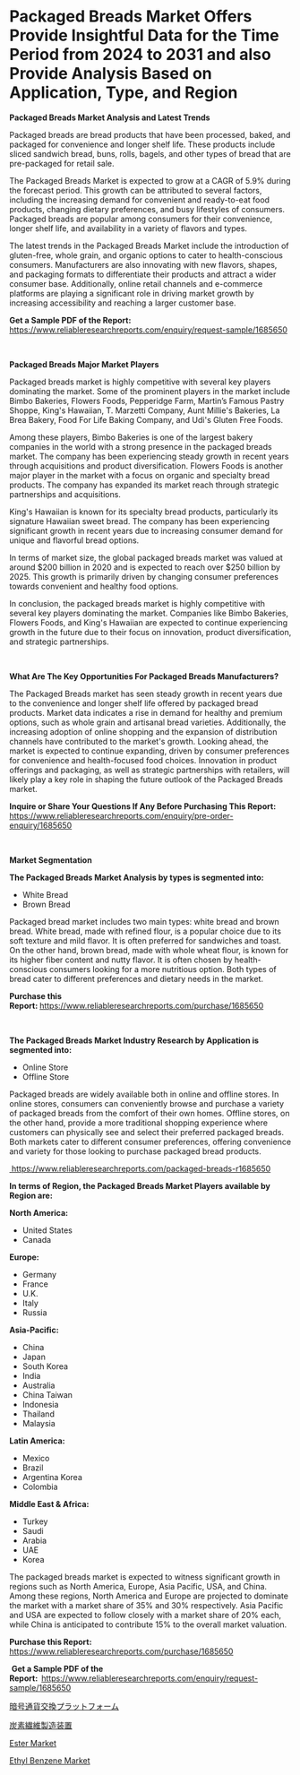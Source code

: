 <p><h1>Packaged Breads Market Offers Provide Insightful Data for the Time Period from 2024 to 2031 and also Provide Analysis Based on Application, Type, and Region</h1></p><p><strong>Packaged Breads Market Analysis and Latest Trends</strong></p>
<p><p>Packaged breads are bread products that have been processed, baked, and packaged for convenience and longer shelf life. These products include sliced sandwich bread, buns, rolls, bagels, and other types of bread that are pre-packaged for retail sale.</p><p>The Packaged Breads Market is expected to grow at a CAGR of 5.9% during the forecast period. This growth can be attributed to several factors, including the increasing demand for convenient and ready-to-eat food products, changing dietary preferences, and busy lifestyles of consumers. Packaged breads are popular among consumers for their convenience, longer shelf life, and availability in a variety of flavors and types.</p><p>The latest trends in the Packaged Breads Market include the introduction of gluten-free, whole grain, and organic options to cater to health-conscious consumers. Manufacturers are also innovating with new flavors, shapes, and packaging formats to differentiate their products and attract a wider consumer base. Additionally, online retail channels and e-commerce platforms are playing a significant role in driving market growth by increasing accessibility and reaching a larger customer base.</p></p>
<p><strong>Get a Sample PDF of the Report:&nbsp;</strong> <a href="https://www.reliableresearchreports.com/enquiry/request-sample/1685650">https://www.reliableresearchreports.com/enquiry/request-sample/1685650</a></p>
<p>&nbsp;</p>
<p><strong>Packaged Breads Major Market Players</strong></p>
<p><p>Packaged breads market is highly competitive with several key players dominating the market. Some of the prominent players in the market include Bimbo Bakeries, Flowers Foods, Pepperidge Farm, Martin’s Famous Pastry Shoppe, King's Hawaiian, T. Marzetti Company, Aunt Millie's Bakeries, La Brea Bakery, Food For Life Baking Company, and Udi's Gluten Free Foods.</p><p>Among these players, Bimbo Bakeries is one of the largest bakery companies in the world with a strong presence in the packaged breads market. The company has been experiencing steady growth in recent years through acquisitions and product diversification. Flowers Foods is another major player in the market with a focus on organic and specialty bread products. The company has expanded its market reach through strategic partnerships and acquisitions.</p><p>King's Hawaiian is known for its specialty bread products, particularly its signature Hawaiian sweet bread. The company has been experiencing significant growth in recent years due to increasing consumer demand for unique and flavorful bread options.</p><p>In terms of market size, the global packaged breads market was valued at around $200 billion in 2020 and is expected to reach over $250 billion by 2025. This growth is primarily driven by changing consumer preferences towards convenient and healthy food options.</p><p>In conclusion, the packaged breads market is highly competitive with several key players dominating the market. Companies like Bimbo Bakeries, Flowers Foods, and King's Hawaiian are expected to continue experiencing growth in the future due to their focus on innovation, product diversification, and strategic partnerships.</p></p>
<p>&nbsp;</p>
<p><strong>What Are The Key Opportunities For Packaged Breads Manufacturers?</strong></p>
<p><p>The Packaged Breads market has seen steady growth in recent years due to the convenience and longer shelf life offered by packaged bread products. Market data indicates a rise in demand for healthy and premium options, such as whole grain and artisanal bread varieties. Additionally, the increasing adoption of online shopping and the expansion of distribution channels have contributed to the market's growth. Looking ahead, the market is expected to continue expanding, driven by consumer preferences for convenience and health-focused food choices. Innovation in product offerings and packaging, as well as strategic partnerships with retailers, will likely play a key role in shaping the future outlook of the Packaged Breads market.</p></p>
<p><strong>Inquire or Share Your Questions If Any Before Purchasing This Report:</strong> <a href="https://www.reliableresearchreports.com/enquiry/pre-order-enquiry/1685650">https://www.reliableresearchreports.com/enquiry/pre-order-enquiry/1685650</a></p>
<p>&nbsp;</p>
<p><strong>Market Segmentation</strong></p>
<p><strong>The Packaged Breads Market Analysis by types is segmented into:</strong></p>
<p><ul><li>White Bread</li><li>Brown Bread</li></ul></p>
<p><p>Packaged bread market includes two main types: white bread and brown bread. White bread, made with refined flour, is a popular choice due to its soft texture and mild flavor. It is often preferred for sandwiches and toast. On the other hand, brown bread, made with whole wheat flour, is known for its higher fiber content and nutty flavor. It is often chosen by health-conscious consumers looking for a more nutritious option. Both types of bread cater to different preferences and dietary needs in the market.</p></p>
<p><strong>Purchase this Report:&nbsp;</strong><a href="https://www.reliableresearchreports.com/purchase/1685650">https://www.reliableresearchreports.com/purchase/1685650</a></p>
<p>&nbsp;</p>
<p><strong>The Packaged Breads Market Industry Research by Application is segmented into:</strong></p>
<p><ul><li>Online Store</li><li>Offline Store</li></ul></p>
<p><p>Packaged breads are widely available both in online and offline stores. In online stores, consumers can conveniently browse and purchase a variety of packaged breads from the comfort of their own homes. Offline stores, on the other hand, provide a more traditional shopping experience where customers can physically see and select their preferred packaged breads. Both markets cater to different consumer preferences, offering convenience and variety for those looking to purchase packaged bread products.</p></p>
<p><a href="https://www.reliableresearchreports.com/packaged-breads-r1685650">&nbsp;https://www.reliableresearchreports.com/packaged-breads-r1685650</a></p>
<p><strong>In terms of Region, the Packaged Breads Market Players available by Region are:</strong></p>
<p>
    <p> <strong> North America: </strong>
        <ul>
            <li>United States</li>
            <li>Canada</li>
        </ul>
        </p> 
    <p> <strong> Europe: </strong>
        <ul>
            <li>Germany</li>
            <li>France</li>
            <li>U.K.</li>
            <li>Italy</li>
            <li>Russia</li>
        </ul>
        </p> 
    <p> <strong> Asia-Pacific: </strong>
        <ul>
            <li>China</li>
            <li>Japan</li>
            <li>South Korea</li>
            <li>India</li>
            <li>Australia</li>
            <li>China Taiwan</li>
            <li>Indonesia</li>
            <li>Thailand</li>
            <li>Malaysia</li>
        </ul>
        </p> 
    <p> <strong> Latin America: </strong>
        <ul>
            <li>Mexico</li>
            <li>Brazil</li>
            <li>Argentina Korea</li>
            <li>Colombia</li>
        </ul>
        </p> 
    <p> <strong> Middle East & Africa: </strong>
        <ul>
            <li>Turkey</li>
            <li>Saudi</li>
            <li>Arabia</li>
            <li>UAE</li>
            <li>Korea</li>
        </ul>
    </p>
    </p>
<p><p>The packaged breads market is expected to witness significant growth in regions such as North America, Europe, Asia Pacific, USA, and China. Among these regions, North America and Europe are projected to dominate the market with a market share of 35% and 30% respectively. Asia Pacific and USA are expected to follow closely with a market share of 20% each, while China is anticipated to contribute 15% to the overall market valuation.</p></p>
<p><strong>Purchase this Report: </strong><a href="https://www.reliableresearchreports.com/purchase/1685650">https://www.reliableresearchreports.com/purchase/1685650</a></p>
<p>&nbsp;<strong>Get a Sample PDF of the Report:&nbsp;&nbsp;</strong><a href="https://www.reliableresearchreports.com/enquiry/request-sample/1685650">https://www.reliableresearchreports.com/enquiry/request-sample/1685650</a></p>
<p><strong></strong></p>
<p><p><a href="https://medium.com/@keithpiper1905/%E6%9A%97%E5%8F%B7%E9%80%9A%E8%B2%A8%E5%8F%96%E5%BC%95%E3%83%97%E3%83%A9%E3%83%83%E3%83%88%E3%83%95%E3%82%A9%E3%83%BC%E3%83%A0%E5%B8%82%E5%A0%B4%E5%88%86%E6%9E%90-%E3%81%9D%E3%81%AEcagr-%E5%B8%82%E5%A0%B4%E3%82%BB%E3%82%B0%E3%83%A1%E3%83%B3%E3%83%86%E3%83%BC%E3%82%B7%E3%83%A7%E3%83%B3-%E3%81%8A%E3%82%88%E3%81%B3%E3%82%B0%E3%83%AD%E3%83%BC%E3%83%90%E3%83%AB%E7%94%A3%E6%A5%AD%E3%81%AE%E6%A6%82%E8%A6%81-87ba2c57eecb">暗号通貨交換プラットフォーム</a></p><p><a href="https://medium.com/@gordonilbrtck0879367/%E7%82%AD%E7%B4%A0%E7%B9%8A%E7%B6%AD%E8%A3%BD%E9%80%A0%E6%A9%9F%E5%99%A8%E5%B8%82%E5%A0%B4-%E7%AB%B6%E4%BA%89%E5%88%86%E6%9E%90-%E5%B8%82%E5%A0%B4%E5%8B%95%E5%90%91%E3%81%8A%E3%82%88%E3%81%B32031%E5%B9%B4%E3%81%BE%E3%81%A7%E3%81%AE%E4%BA%88%E6%B8%AC-a7102bda45b8">炭素繊維製造装置</a></p><p><a href="https://www.linkedin.com/pulse/ester-market-research-report-key-successful-business-strategy-xyusf?trackingId=BYPwb8UDjj8eT9dJrAVrDw%3D%3D">Ester Market</a></p><p><a href="https://www.linkedin.com/pulse/ethyl-benzene-market-comprehensive-report-its-share-amp-growth-uyo0f?trackingId=dG0j7WbMIVwQgck7g2sIJA%3D%3D">Ethyl Benzene Market</a></p></p>
